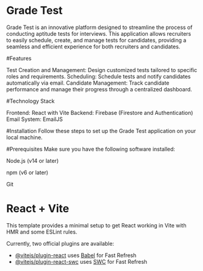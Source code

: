 # Grade Test
Grade Test is an innovative platform designed to streamline the process of conducting aptitude tests for interviews. This application allows recruiters to easily schedule, create, and manage tests for candidates, providing a seamless and efficient experience for both recruiters and candidates.

#Features

Test Creation and Management: Design customized tests tailored to specific roles and requirements.
Scheduling: Schedule tests and notify candidates automatically via email.
Candidate Management: Track candidate performance and manage their progress through a centralized dashboard.

#Technology Stack

Frontend: React with Vite
Backend: Firebase (Firestore and Authentication)
Email System: EmailJS

#Installation
Follow these steps to set up the Grade Test application on your local machine.

#Prerequisites
Make sure you have the following software installed:

Node.js (v14 or later)

npm (v6 or later)

Git



# React + Vite

This template provides a minimal setup to get React working in Vite with HMR and some ESLint rules.

Currently, two official plugins are available:

- [@vitejs/plugin-react](https://github.com/vitejs/vite-plugin-react/blob/main/packages/plugin-react/README.md) uses [Babel](https://babeljs.io/) for Fast Refresh
- [@vitejs/plugin-react-swc](https://github.com/vitejs/vite-plugin-react-swc) uses [SWC](https://swc.rs/) for Fast Refresh
